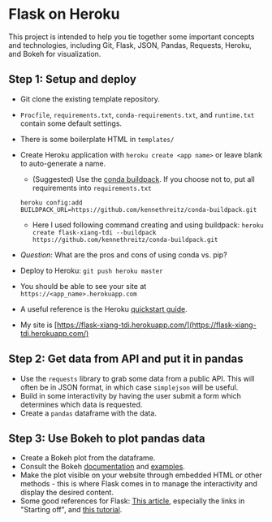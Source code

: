 # Flask on Heroku

This project is intended to help you tie together some important concepts and
technologies, including Git, Flask, JSON, Pandas,
Requests, Heroku, and Bokeh for visualization.

## Step 1: Setup and deploy
- Git clone the existing template repository.
- `Procfile`, `requirements.txt`, `conda-requirements.txt`, and `runtime.txt`
  contain some default settings.
- There is some boilerplate HTML in `templates/`
- Create Heroku application with `heroku create <app name>` or leave blank to auto-generate a name. 
  - (Suggested) Use the [conda buildpack](https://github.com/kennethreitz/conda-buildpack).
  If you choose not to, put all requirements into `requirements.txt` 

  `heroku config:add BUILDPACK_URL=https://github.com/kennethreitz/conda-buildpack.git`
  - Here I used following command creating and using buildpack: 
  `heroku create flask-xiang-tdi --buildpack https://github.com/kennethreitz/conda-buildpack.git` 
- *Question*: What are the pros and cons of using conda vs. pip?
- Deploy to Heroku: `git push heroku master`
- You should be able to see your site at `https://<app_name>.herokuapp.com`
- A useful reference is the Heroku [quickstart guide](https://devcenter.heroku.com/articles/getting-started-with-python-o).
- My site is [https://flask-xiang-tdi.herokuapp.com/](https://flask-xiang-tdi.herokuapp.com/)

## Step 2: Get data from API and put it in pandas
- Use the `requests` library to grab some data from a public API. This will
  often be in JSON format, in which case `simplejson` will be useful.
- Build in some interactivity by having the user submit a form which determines which data is requested.
- Create a `pandas` dataframe with the data.

## Step 3: Use Bokeh to plot pandas data
- Create a Bokeh plot from the dataframe.
- Consult the Bokeh [documentation](http://bokeh.pydata.org/en/latest/docs/user_guide/embed.html)
  and [examples](https://github.com/bokeh/bokeh/tree/master/examples/embed).
- Make the plot visible on your website through embedded HTML or other methods - this is where Flask comes in to manage the interactivity and display the desired content.
- Some good references for Flask: [This article](https://realpython.com/blog/python/python-web-applications-with-flask-part-i/), especially the links in "Starting off", and [this tutorial](https://github.com/bev-a-tron/MyFlaskTutorial).
